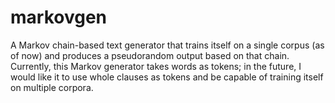 markovgen
=========

A Markov chain-based text generator that trains itself on a single corpus (as of now) and produces a pseudorandom output
based on that chain. Currently, this Markov generator takes words as tokens; in the future, I would like it to use whole
clauses as tokens and be capable of training itself on multiple corpora. 
